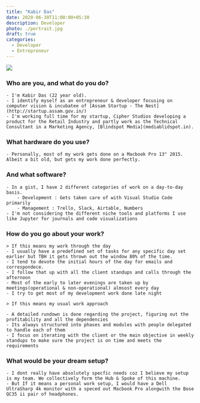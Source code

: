 ```yaml
---
title: "Kabir Das"
date: 2020-06-30T11:00:00+05:30
description: Developer
photo: ./portrait.jpg
draft: true
categories:
  - Developer
  - Entrepreneur
---
```


![](/interviews/4/portrait.jpg)


### Who are you, and what do you do?
	- I'm Kabir Das (22 year old). 
	- I identify myself as an entrepreneur & developer focusing on computer vision & incubatee of [Assam Startup - The Nest](http://startup.assam.gov.in/)
	- I'm working full time for my startup, Cipher Studios developing a product for the Retail Industry and partly work as the Technical Consultant in a Marketing Agency, [Blindspot Media](mediablidspot.in).


### What hardware do you use?
	- Personally, most of my work gets done on a Macbook Pro 13" 2015. Albeit a bit old, but gets my work done perfectly.
	
### And what software?
	- In a gist, I have 2 different categories of work on a day-to-day basis.
		- Development : Gets taken care of with Visual Studio Code primarily
		- Management : Trello, Slack, Airtable, Numbers
	- I'm not considering the different niche tools and platforms I use like Jupyter for journals and code visualizations
	
### How do you go about your work?

	> If this means my work through the day	 
	- I usually have a predefined set of tasks for any specific day set earlier but TBH it gets thrown out the window 80% of the time.
	- I tend to devote the initial hours of the day for emails and correspondece.
	- I follow that up with all the client standups and calls through the afternoon
	- Most of the early to later evenings are taken up by meetings(operational & non-operational) almsost every day
	- I try to get most of my development work done late night
	
	> If this means my usual work approach
	
	- A detailed rundown is done regarding the project, figuring out the profitability and all the dependencies
	- Its always structured into phases and modules with people delegated to handle each of them
	- I focus on iterating with the client or the main objective in weekly standups to make sure the project is on time and meets the requirements
	
### What would be your dream setup?
	- I dont really have absolutely specfic needs coz I believe my setup is my team. We collectively form the Hub & Spoke of this machine.
	- But If it means a personal work setup, I would have a Dell UltraSharp 4k monitor with a speced out Macbook Pro alongwith the Bose QC35 ii pair of headphones.


	